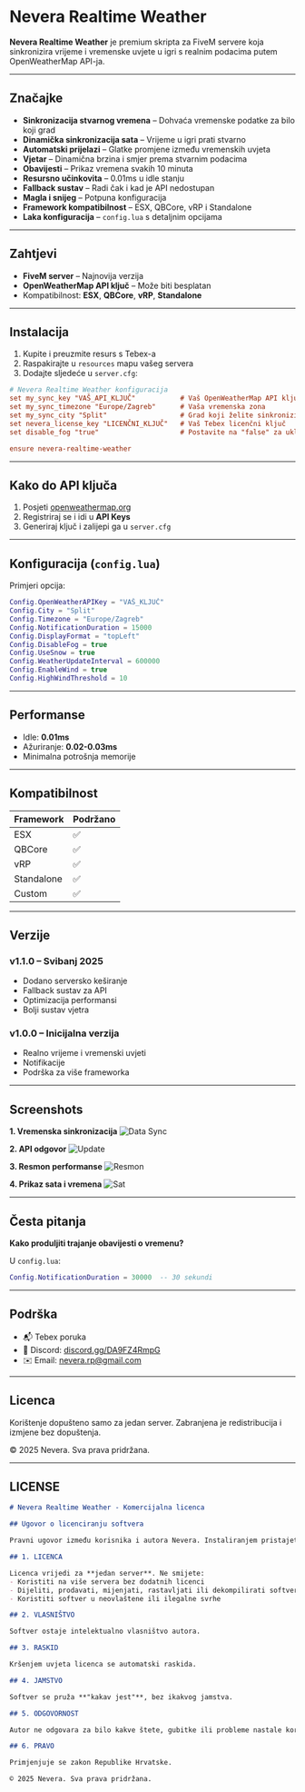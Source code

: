 # Nevera Realtime Weather

**Nevera Realtime Weather** je premium skripta za FiveM servere koja sinkronizira vrijeme i vremenske uvjete u igri s realnim podacima putem OpenWeatherMap API-ja.

---

## Značajke

- **Sinkronizacija stvarnog vremena** – Dohvaća vremenske podatke za bilo koji grad
- **Dinamička sinkronizacija sata** – Vrijeme u igri prati stvarno
- **Automatski prijelazi** – Glatke promjene između vremenskih uvjeta
- **Vjetar** – Dinamična brzina i smjer prema stvarnim podacima
- **Obavijesti** – Prikaz vremena svakih 10 minuta
- **Resursno učinkovita** – 0.01ms u idle stanju
- **Fallback sustav** – Radi čak i kad je API nedostupan
- **Magla i snijeg** – Potpuna konfiguracija
- **Framework kompatibilnost** – ESX, QBCore, vRP i Standalone
- **Laka konfiguracija** – `config.lua` s detaljnim opcijama

---

## Zahtjevi

- **FiveM server** – Najnovija verzija
- **OpenWeatherMap API ključ** – Može biti besplatan
- Kompatibilnost: **ESX**, **QBCore**, **vRP**, **Standalone**

---

## Instalacija

1. Kupite i preuzmite resurs s Tebex-a
2. Raspakirajte u `resources` mapu vašeg servera
3. Dodajte sljedeće u `server.cfg`:

```cfg
# Nevera Realtime Weather konfiguracija
set my_sync_key "VAŠ_API_KLJUČ"           # Vaš OpenWeatherMap API ključ
set my_sync_timezone "Europe/Zagreb"      # Vaša vremenska zona
set my_sync_city "Split"                  # Grad koji želite sinkronizirati
set nevera_license_key "LICENČNI_KLJUČ"   # Vaš Tebex licenčni ključ
set disable_fog "true"                    # Postavite na "false" za uključivanje magle

ensure nevera-realtime-weather
```

---

## Kako do API ključa

1. Posjeti [openweathermap.org](https://openweathermap.org/)
2. Registriraj se i idi u **API Keys**
3. Generiraj ključ i zalijepi ga u `server.cfg`

---

## Konfiguracija (`config.lua`)

Primjeri opcija:

```lua
Config.OpenWeatherAPIKey = "VAŠ_KLJUČ"
Config.City = "Split"
Config.Timezone = "Europe/Zagreb"
Config.NotificationDuration = 15000
Config.DisplayFormat = "topLeft"
Config.DisableFog = true
Config.UseSnow = true
Config.WeatherUpdateInterval = 600000
Config.EnableWind = true
Config.HighWindThreshold = 10
```

---

## Performanse

- Idle: **0.01ms**
- Ažuriranje: **0.02-0.03ms**
- Minimalna potrošnja memorije

---

## Kompatibilnost

| Framework     | Podržano |
|---------------|----------|
| ESX           | ✅        |
| QBCore        | ✅        |
| vRP           | ✅        |
| Standalone    | ✅        |
| Custom        | ✅        |

---

## Verzije

### v1.1.0 – Svibanj 2025
- Dodano serversko keširanje
- Fallback sustav za API
- Optimizacija performansi
- Bolji sustav vjetra

### v1.0.0 – Inicijalna verzija
- Realno vrijeme i vremenski uvjeti
- Notifikacije
- Podrška za više frameworka

---

## Screenshots

**1. Vremenska sinkronizacija**
![Data Sync](https://i.imgur.com/8S7uUxb.png)

**2. API odgovor**
![Update](https://i.imgur.com/axpJm9s.png)

**3. Resmon performanse**
![Resmon](https://i.imgur.com/0L9ETkn.png)

**4. Prikaz sata i vremena**
![Sat](https://i.imgur.com/CovWD3l.png)

---

## Česta pitanja

**Kako produljiti trajanje obavijesti o vremenu?**

U `config.lua`:

```lua
Config.NotificationDuration = 30000  -- 30 sekundi
```

---

## Podrška

- 📬 Tebex poruka
- 💬 Discord: [discord.gg/DA9FZ4RmpG](https://discord.gg/DA9FZ4RmpG)
- ✉️ Email: nevera.rp@gmail.com

---

## Licenca

Korištenje dopušteno samo za jedan server. Zabranjena je redistribucija i izmjene bez dopuštenja.

© 2025 Nevera. Sva prava pridržana.

---

## LICENSE

```markdown
# Nevera Realtime Weather - Komercijalna licenca

## Ugovor o licenciranju softvera

Pravni ugovor između korisnika i autora Nevera. Instaliranjem pristajete na uvjete. Ako ne, ne koristite softver.

## 1. LICENCA

Licenca vrijedi za **jedan server**. Ne smijete:
- Koristiti na više servera bez dodatnih licenci
- Dijeliti, prodavati, mijenjati, rastavljati ili dekompilirati softver
- Koristiti softver u neovlaštene ili ilegalne svrhe

## 2. VLASNIŠTVO

Softver ostaje intelektualno vlasništvo autora.

## 3. RASKID

Kršenjem uvjeta licenca se automatski raskida.

## 4. JAMSTVO

Softver se pruža **"kakav jest"**, bez ikakvog jamstva.

## 5. ODGOVORNOST

Autor ne odgovara za bilo kakve štete, gubitke ili probleme nastale korištenjem.

## 6. PRAVO

Primjenjuje se zakon Republike Hrvatske.

© 2025 Nevera. Sva prava pridržana.
```

